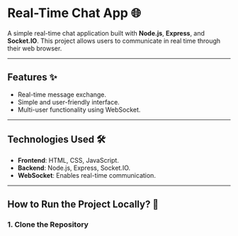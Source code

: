 # **Real-Time Chat App 🌐**

A simple real-time chat application built with **Node.js**, **Express**, and **Socket.IO**. This project allows users to communicate in real time through their web browser.

---

## **Features ✨**
- Real-time message exchange.
- Simple and user-friendly interface.
- Multi-user functionality using WebSocket.

---

## **Technologies Used 🛠️**
- **Frontend**: HTML, CSS, JavaScript.
- **Backend**: Node.js, Express, Socket.IO.
- **WebSocket**: Enables real-time communication.

---

## **How to Run the Project Locally? 🚀**

### **1. Clone the Repository**
```bash
